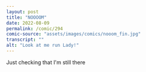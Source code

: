 ```yaml
---
layout: post
title: "NOOOOM"
date: 2022-08-09
permalink: /comic/294
comic-source: "assets/images/comics/nooom_fin.jpg"
transcript: ""
alt: "Look at me run Lady!"
---
```

Just checking that I'm still there
